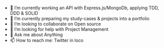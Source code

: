 - 🔭 I’m currently working an API with Express.js/MongoDb, applying TDD, DDD & SOLID
- 🌱 I’m currently preparing my study-cases & projects into a portfolio
- 👯 I’m looking to collaborate on Open source 
- 🤔 I’m looking for help with Project Management
- 💬 Ask me about Anything
- 📫 How to reach me: Twitter in loco

